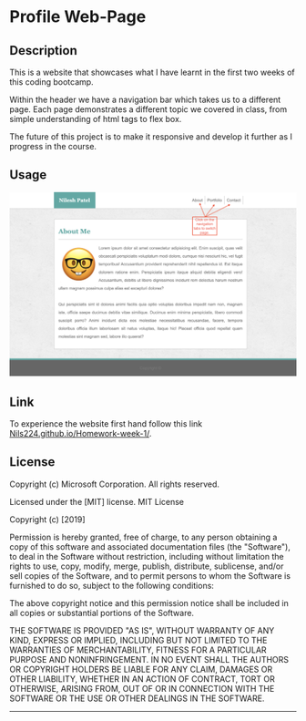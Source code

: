 # Profile Web-Page 

## Description 

This is a website that showcases what I have learnt in the first two weeks of this coding bootcamp.

Within the header we have a navigation bar which takes us to a different page. Each page demonstrates a different topic we covered in class, from simple understanding of html tags to flex box. 

The future of this project is to make it responsive and develop it further as I progress in the course. 


## Usage 

![ScreenShot](assets/images/Screenshot.png)


## Link

To experience the website first hand follow this link [Nils224.github.io/Homework-week-1/](https://nils224.github.io/Homework-week-1/).

## License

Copyright (c) Microsoft Corporation. All rights reserved.

Licensed under the [MIT] license.
MIT License

Copyright (c) [2019]

Permission is hereby granted, free of charge, to any person obtaining a copy
of this software and associated documentation files (the "Software"), to deal
in the Software without restriction, including without limitation the rights
to use, copy, modify, merge, publish, distribute, sublicense, and/or sell
copies of the Software, and to permit persons to whom the Software is
furnished to do so, subject to the following conditions:

The above copyright notice and this permission notice shall be included in all
copies or substantial portions of the Software.

THE SOFTWARE IS PROVIDED "AS IS", WITHOUT WARRANTY OF ANY KIND, EXPRESS OR
IMPLIED, INCLUDING BUT NOT LIMITED TO THE WARRANTIES OF MERCHANTABILITY,
FITNESS FOR A PARTICULAR PURPOSE AND NONINFRINGEMENT. IN NO EVENT SHALL THE
AUTHORS OR COPYRIGHT HOLDERS BE LIABLE FOR ANY CLAIM, DAMAGES OR OTHER
LIABILITY, WHETHER IN AN ACTION OF CONTRACT, TORT OR OTHERWISE, ARISING FROM,
OUT OF OR IN CONNECTION WITH THE SOFTWARE OR THE USE OR OTHER DEALINGS IN THE
SOFTWARE.

---
